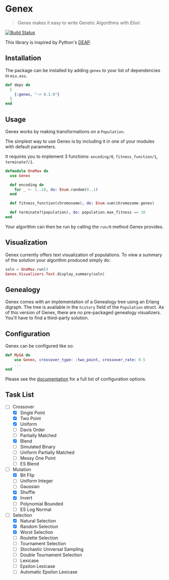 # Genex

> Genex makes it easy to write Genetic Algorithms with Elixir.

[![Build Status](https://travis-ci.org/seanmor5/genex.svg?branch=master)](https://travis-ci.org/seanmor5/genex)

This library is inspired by Python's [DEAP](https://github.com/deap/deap).

## Installation

The package can be installed by adding `genex` to your list of dependencies in `mix.exs`.

```elixir
def deps do
  [
    {:genex, "~> 0.1.0"}
  ]
end
```

## Usage

Genex works by making transformations on a `Population`.

The simplest way to use Genex is by including it in one of your modules with default parameters.

It requires you to implement 3 functions: `encoding/0`, `fitness_function/1`, `terminate?/1`.

```elixir
defmodule OneMax do
  use Genex

  def encoding do
    for _ <- 1..10, do: Enum.random(0..1)
  end

  def fitness_function(chromosome), do: Enum.sum(chromosome.genes)

  def terminate?(population), do: population.max_fitness == 10
end
```

Your algorithm can then be run by calling the `run/0` method Genex provides.

## Visualization

Genex currently offers text visualization of populations. To view a summary of the solution your algorithm produced simply do:
```elixir
soln = OneMax.run()
Genex.Visualizers.Text.display_summary(soln)
```

## Genealogy

Genex comes with an implementation of a Genealogy tree using an Erlang digraph. The tree is available in the `history` field of the `Population` struct. As of this version of Genex, there are no pre-packaged genealogy visualizers. You'll have to find a third-party solution.

## Configuration

Genex can be configured like so:
```elixir
def MyGA do
    use Genex, crossover_type: :two_point, crossover_rate: 0.5
    ...
end
```

Please see the [documentation](https://hexdocs.pm/genex/Genex.html) for a full list of configuration options.

## Task List
- [ ] Crossover
    - [x] Single Point
    - [x] Two Point
    - [x] Uniform
    - [ ] Davis Order
    - [ ] Partially Matched
    - [x] Blend
    - [ ] Simulated Binary
    - [ ] Uniform Partially Matched
    - [ ] Messy One Point
    - [ ] ES Blend
- [ ] Mutation
    - [x] Bit Flip
    - [ ] Uniform Integer
    - [ ] Gaussian
    - [x] Shuffle
    - [x] Invert
    - [ ] Polynomial Bounded
    - [ ] ES Log Normal
- [ ] Selection
    - [x] Natural Selection
    - [x] Random Selection
    - [x] Worst Selection
    - [ ] Roulette Selection
    - [ ] Tournament Selection
    - [ ] Stochastic Universal Sampling
    - [ ] Double Tournament Selection
    - [ ] Lexicase
    - [ ] Epsilon Lexicase
    - [ ] Automatic Epsilon Lexicase